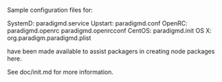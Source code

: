 Sample configuration files for:

SystemD: paradigmd.service
Upstart: paradigmd.conf
OpenRC:  paradigmd.openrc
         paradigmd.openrcconf
CentOS:  paradigmd.init
OS X:    org.paradigm.paradigmd.plist

have been made available to assist packagers in creating node packages here.

See doc/init.md for more information.
